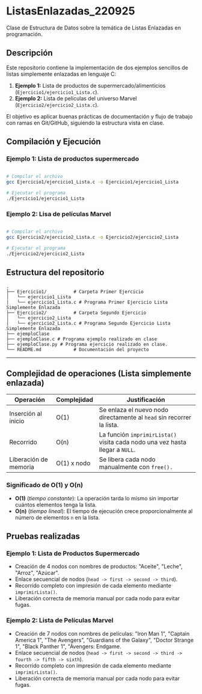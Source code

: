 # ListasEnlazadas_220925
Clase de Estructura de Datos sobre la temática de Listas Enlazadas en programación.

## Descripción
Este repositorio contiene la implementación de dos ejemplos sencillos de listas simplemente enlazadas en lenguaje C:
1. **Ejemplo 1:** Lista de productos de supermercado/alimenticios (`Ejercicio1/ejercicio1_Lista.c`).
2. **Ejemplo 2:** Lista de películas del universo Marvel (`Ejercicio2/ejercicio2_Lista.c`).

El objetivo es aplicar buenas prácticas de documentación y flujo de trabajo con ramas en Git/GitHub, siguiendo la estructura vista en clase.

## Compilación y Ejecución

### Ejemplo 1: Lista de productos supermercado
```bash

# Compilar el archivo
gcc Ejercicio1/ejercicio1_Lista.c -o Ejercicio1/ejercicio1_Lista

# Ejecutar el programa
./Ejercicio1/ejercicio1_Lista

```
### Ejemplo 2: Lisa de películas Marvel
```bash

# Compilar el archivo
gcc Ejercicio2/ejercicio2_Lista.c -o Ejercicio2/ejercicio2_Lista

# Ejecutar el programa
./Ejercicio2/ejercicio2_Lista

```

## Estructura del repositorio
```
.
├── Ejercicio1/          # Carpeta Primer Ejercicio
│   └── ejercicio1_Lista
|   └── ejercicio1_Lista.c # Programa Primer Ejercicio Lista Simplemente Enlazada
├── Ejercicio2/          # Carpeta Segundo Ejercicio
│   └── ejercicio2_Lista
│   └── ejercicio2_Lista.c # Programa Segundo Ejercicio Lista Simplemente Enlazada
├── ejemploClase
├── ejemploClase.c # Programa ejemplo realizado en clase
├── ejemploClase.py # Programa ejercicio realizado en clase.
└── README.md            # Documentación del proyecto
```

---

## Complejidad de operaciones (Lista simplemente enlazada)

|       Operación       | Complejidad | Justificación                                                                |
|-----------------------|-------------|------------------------------------------------------------------------------|
| Inserción al inicio   | O(1)        | Se enlaza el nuevo nodo directamente al `head` sin recorrer la lista.        |
| Recorrido             | O(n)        | La función `imprimirLista()` visita cada nodo una vez hasta llegar a `NULL`. |
| Liberación de memoria | O(1) x nodo | Se libera cada nodo manualmente con `free().`                                |

### Significado de O(1) y O(n)
- **O(1)** (*tiempo constante*): La operación tarda lo mismo sin importar cuántos elementos tenga la lista.  
- **O(n)** (*tiempo lineal*): El tiempo de ejecución crece proporcionalmente al número de elementos `n` en la lista.  

## Pruebas realizadas

### Ejemplo 1: Lista de Productos Supermercado

- Creación de 4 nodos con nombres de productos: "Aceite", "Leche", "Arroz", "Azúcar".
- Enlace secuencial de nodos (`head -> first -> second -> third`).
- Recorrido completo con impresión de cada elemento mediante `imprimirLista()`.
- Liberación correcta de memoria manual por cada nodo para evitar fugas.

### Ejemplo 2: Lista de Películas Marvel

- Creación de 7 nodos con nombres de películas: "Iron Man 1", "Captain America 1", "The Avengers", "Guardians of the Galaxy", "Doctor Strange 1", "Black Panther 1", "Avengers: Endgame.
- Enlace secuencial de nodos (`head -> first -> second -> third -> fourth -> fifth -> sixth`).
- Recorrido completo con impresión de cada elemento mediante `imprimirLista()`.
- Liberación correcta de memoria manual por cada nodo para evitar fugas.